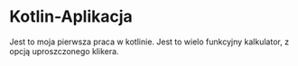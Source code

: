 # Kotlin-Aplikacja
Jest to moja pierwsza praca w kotlinie. Jest to wielo funkcyjny kalkulator, z opcją uproszczonego klikera.

